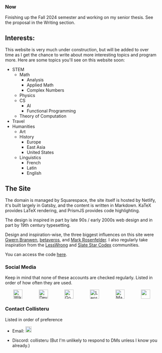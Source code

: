 
### Now

Finishing up the Fall 2024 semester and working on my senior thesis. See the proposal in the Writing section.


## Interests:

This website is very much under construction, but will be added to over time as I get the chance to write about more interesting topics and program more. Here are some topics you'll see on this website soon:

- STEM
    - Math
        - Analysis
        - Applied Math
        - Complex Numbers
    - Physics
    - CS
        - AI
        - Functional Programming
    - Theory of Computation
- Travel
- Humanities
    - Art
    - History
        - Europe
        - East Asia
        - United States
    - Linguistics
        - French
        - Latin
        - English

## The Site

The domain is managed by Squarespace, the site itself is hosted by Netlify, it's built largely in Gatsby, and the content is written in Markdown. KaTeX provides LaTeX rendering, and PrismJS provides code highlighting.

The design is inspired in part by late 90s / early 2000s web design and in part by 19th century typesetting. 

Design and inspiration-wise, the three biggest influences on this site were [Gwern Branwen](https://www.gwern.net/), [betaveros](https://beta.vero.site/), and [Mark Rosenfelder](https://zompist.com/). I also regularly take inspiration from the [LessWrong](https://www.lesswrong.com/) and [Slate Star Codex](https://slatestarcodex.com/) communities.

You can access the code [here](https://github.com/Collisteru/collisteru.net).



### Social Media

Keep in mind that none of these accounts are checked regularly. Listed in order of how often they are used.


<div style="display: flex; justify-content: space-around;">
    <a href="https://en.wikipedia.org/wiki/User:Collisteru">
        <img class="icon" src="https://play-lh.googleusercontent.com/htBUaqvBQR9UQ3b1-ouSHFhDGttQkH-eWetEErspYXVa8hOsfmOmj5ZanGg9GF7XAGc" alt="Wikipedia" style="width:auto; height:30px;">
    </a>
    <a href="https://www.deviantart.com/collisteru">
        <img class="icon" src="https://upload.wikimedia.org/wikipedia/commons/f/f5/DeviantArt_logo.png" alt="DeviantArt" style="width:auto; height:30px;">
    </a>  
    <a href="https://www.goodreads.com/user/show/116474755-collisteru">
        <img class="icon" src="https://upload.wikimedia.org/wikipedia/commons/5/5a/Goodreads_logo_-_SuperTinyIcons.svg" alt="Goodreads" style="width:auto; height:30px;">
    </a>
    <a href="https://www.lesswrong.com/users/collisteru">
        <img class="icon" src="https://cdn-1.webcatalog.io/catalog/lesswrong/lesswrong-icon-filled-256.png?v=1714775019500" alt="LessWrong" style="width:auto; height:30px;">
    </a>
    <a href="https://techhub.social/@Collisteru">
        <img class="icon" src="https://upload.wikimedia.org/wikipedia/commons/thumb/4/48/Mastodon_Logotype_%28Simple%29.svg/1024px-Mastodon_Logotype_%28Simple%29.svg.png" alt="Mastodon" style="width:auto; height:30px;">
    </a>  
    <a href="https://puzzling.stackexchange.com/users/75614/collisteru">
        <img class="icon" src="https://upload.wikimedia.org/wikipedia/commons/e/e0/Stack_Exchange_icon.svg" style="width:auto; height:30px;">
    </a>  

</div>


### Contact Collisteru

Listed in order of preference

- Email:     <img  title="email" src="/art/email.png"  style="width:auto; height:20px; border: none;"> 

- Discord: collisteru (But I'm unlikely to respond to DMs unless I know you already.)

